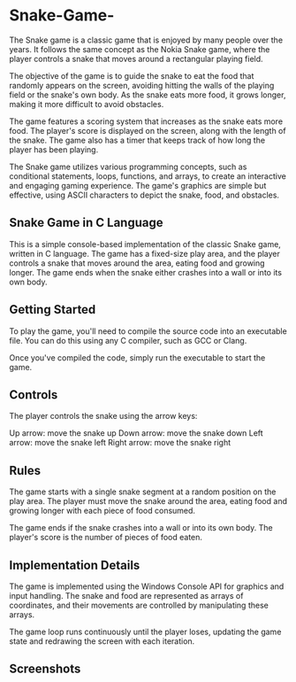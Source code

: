 # Snake-Game-

The Snake game is a classic game that is enjoyed by many people over the years. It follows the same concept as the Nokia Snake game, where the player controls a snake that moves around a rectangular playing field.

The objective of the game is to guide the snake to eat the food that randomly appears on the screen, avoiding hitting the walls of the playing field or the snake's own body. As the snake eats more food, it grows longer, making it more difficult to avoid obstacles.

The game features a scoring system that increases as the snake eats more food. The player's score is displayed on the screen, along with the length of the snake. The game also has a timer that keeps track of how long the player has been playing.

The Snake game utilizes various programming concepts, such as conditional statements, loops, functions, and arrays, to create an interactive and engaging gaming experience. The game's graphics are simple but effective, using ASCII characters to depict the snake, food, and obstacles.


## Snake Game in C Language

This is a simple console-based implementation of the classic Snake game, written in C language. The game has a fixed-size play area, and the player controls a snake that moves around the area, eating food and growing longer. The game ends when the snake either crashes into a wall or into its own body.

## Getting Started

To play the game, you'll need to compile the source code into an executable file. You can do this using any C compiler, such as GCC or Clang.

Once you've compiled the code, simply run the executable to start the game.

## Controls

The player controls the snake using the arrow keys:

Up arrow: move the snake up
Down arrow: move the snake down
Left arrow: move the snake left
Right arrow: move the snake right

## Rules
The game starts with a single snake segment at a random position on the play area. The player must move the snake around the area, eating food and growing longer with each piece of food consumed.

The game ends if the snake crashes into a wall or into its own body. The player's score is the number of pieces of food eaten.

## Implementation Details

The game is implemented using the Windows Console API for graphics and input handling. The snake and food are represented as arrays of coordinates, and their movements are controlled by manipulating these arrays.

The game loop runs continuously until the player loses, updating the game state and redrawing the screen with each iteration.


## Screenshots






